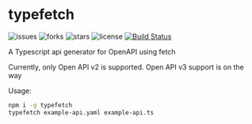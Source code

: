 # typefetch

![issues](https://img.shields.io/github/issues/christianlent/typefetch)
![forks](https://img.shields.io/github/forks/christianlent/typefetch)
![stars](https://img.shields.io/github/stars/christianlent/typefetch)
![license](https://img.shields.io/github/license/christianlent/typefetch)
[![Build Status](https://travis-ci.org/christianlent/typefetch.svg?branch=master)](https://travis-ci.org/christianlent/typefetch)

A Typescript api generator for OpenAPI using fetch

Currently, only Open API v2 is supported. Open API v3 support is on the way

Usage:

```bash
npm i -g typefetch
typefetch example-api.yaml example-api.ts
```

